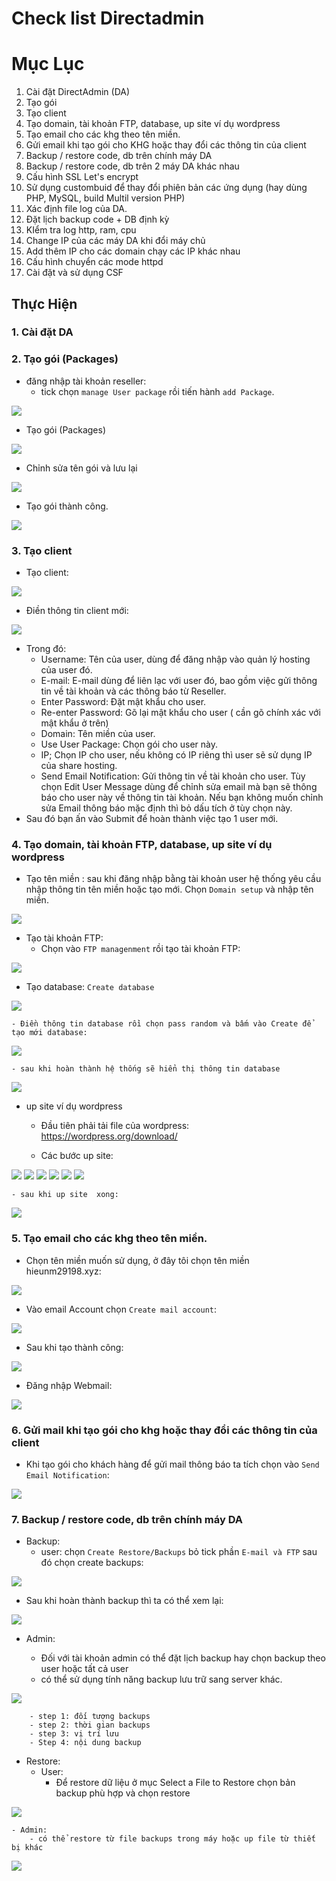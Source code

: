 # Check list Directadmin
# Mục Lục

1. Cài đặt DirectAdmin (DA)
2. Tạo gói
3. Tạo client 
4. Tạo domain, tài khoản FTP, database, up site ví dụ wordpress
5. Tạo email cho các khg theo tên miền.
6. Gửi email khi tạo gói cho KHG hoặc thay đổi các thông tin của client
7. Backup / restore code, db trên chính máy DA
8. Backup / restore code, db trên 2 máy DA khác nhau
9. Cấu hình SSL Let's encrypt
10. Sử dụng custombuid để thay đổi phiên bản các ứng dụng (hay dùng PHP, MySQL, build Multil version PHP)
11. Xác định file log của DA.
12. Đặt lịch backup code + DB định kỳ
13. KIểm tra log http, ram, cpu
14. Change IP của các máy DA khi đổi máy chủ
15. Add thêm IP cho các domain chạy các IP khác nhau
16. Cấu hình chuyển các mode httpd
17. Cài đặt và sử dụng CSF

## Thực Hiện

### 1. Cài đặt DA

### 2. Tạo gói (Packages)

- đăng nhập tài khoản reseller:
    - tick chọn `manage User package` rồi tiến hành `add Package`.

<img src="https://image.prntscr.com/image/RhI6g11HSg_77HiJs7nNRQ.png">

- Tạo gói (Packages)

<img src=https://image.prntscr.com/image/9a3ZDEa0QDKugfQkI3G5aA.png>

- Chỉnh sửa tên gói và lưu lại

<img src=https://image.prntscr.com/image/OQ_OO80GQFGaz2V4B0EIcg.png>

- Tạo gói thành công.

<img src=https://image.prntscr.com/image/9hgScg_hRTSaK9x50SI63g.png>

### 3. Tạo client

- Tạo client:

<img src=https://image.prntscr.com/image/nUmsaEIeSlyhx752GkeFJg.png>

- Điền thông tin client mới:

<img src="https://image.prntscr.com/image/wHwVxBapSE67JfpP9LuXIQ.png">

- Trong đó:
    - Username: Tên của user, dùng để đăng nhập vào quản lý hosting của user đó.
    - E-mail: E-mail dùng để liên lạc với user đó, bao gồm việc gửi thông tin về tài khoản và các thông báo từ Reseller.
    - Enter Password: Đặt mật khẩu cho user.
    - Re-enter Password: Gõ lại mật khẩu cho user ( cần gõ chính xác với mật khẩu ở trên)
    - Domain: Tên miền của user.
    - Use User Package: Chọn gói cho user này.
    - IP; Chọn IP cho user, nếu không có IP riêng thì user sẽ sử dụng IP của share hosting.
    - Send Email Notification: Gửi thông tin về tài khoản cho user. Tùy chọn Edit User Message dùng để chỉnh sửa email mà bạn sẽ thông báo cho user này về thông tin tài khoản. Nếu bạn không muốn chỉnh sửa Email thông báo mặc định thì bỏ dấu tích ở tùy chọn này.
- Sau đó bạn ấn vào Submit để hoàn thành việc tạo 1 user mới.

### 4. Tạo domain, tài khoản FTP, database, up site ví dụ wordpress

- Tạo tên miền : sau khi đăng nhập bằng tài khoản user hệ thống yêu cầu nhập thông tin tên miền hoặc tạo mới. Chọn `Domain setup` và nhập tên miền.

<img src=https://image.prntscr.com/image/TA1EJhaESYaXHIvpAWJmEg.png>

- Tạo tài khoản FTP:
    - Chọn vào `FTP managenment` rồi tạo tài khoản FTP:

<img src=https://image.prntscr.com/image/rmXOg7BxRpmnARL4-m-KJw.png>

- Tạo database: `Create database`

<img src=https://image.prntscr.com/image/gSUGy4PmTF2yFa8YMeJofw.png>

    - Điền thông tin database rồi chọn pass random và bấm vào Create để tạo mới database:

<img src="https://image.prntscr.com/image/v6dmOpDeSd2P81RdA8B02w.png">

    - sau khi hoàn thành hệ thống sẽ hiển thị thông tin database

<img src=https://image.prntscr.com/image/gh0hb4Q9SR6wdalNpCwkAg.png>

- up site ví dụ wordpress
    - Đầu tiên phải tải file của wordpress: https://wordpress.org/download/

    - Các bước up site:

<img src="https://image.prntscr.com/image/yvFc2mw9RmirSTtfdeWBwQ.png">

<img src=https://image.prntscr.com/image/r8Jgh8LbSBCAmMzyD66gqQ.png>

<img src=https://image.prntscr.com/image/i9EAiCPrTaClTyhVG9xIOw.png>

<img src=https://image.prntscr.com/image/cZgygIwERlGg6TN5nbPRxg.png>

<img src=https://image.prntscr.com/image/sajUs0U_TuK4hicZbZT_Lw.png>

<img src=https://image.prntscr.com/image/o-bDOg2tT3yZdQuSbGKXSA.png>

    - sau khi up site  xong:

<img src= https://image.prntscr.com/image/kPZUuhZrSF_JlGqedNQaWw.png>


### 5. Tạo email cho các khg theo tên miền.

- Chọn tên miền muốn sử dụng, ở đây tôi chọn tên miền hieunm29198.xyz:

<img src=https://image.prntscr.com/image/DrsDXokxS06F-ez3jDXvcw.png>

- Vào email Account chọn `Create mail account`:

<img src= https://image.prntscr.com/image/r4qSaBtiT1_gTYO8HaGgLw.png>

- Sau khi tạo thành công:

<img src=https://image.prntscr.com/image/f9T1OvENRPiRk4k79dxnOA.png>

- Đăng nhập Webmail:

<img src=https://image.prntscr.com/image/wxtntdYQSGS5MSWgPKmKEw.png>


### 6. Gửi mail khi tạo gói cho khg hoặc thay đổi các thông tin của client

- Khi tạo gói cho khách hàng để gửi mail thông báo ta tích chọn vào `Send Email Notification`:

<img src= https://image.prntscr.com/image/OTMo0mLhShWZiHMLp003Og.png>



### 7. Backup / restore code, db trên chính máy DA

- Backup:
    - user: chọn `Create Restore/Backups` bỏ tick phần `E-mail và FTP` sau đó chọn create backups:

<img src=https://image.prntscr.com/image/XTOxOIS-Smy-pWO3CZzipQ.png>

- Sau khi hoàn thành backup thì ta có thể xem lại:

<img src= https://image.prntscr.com/image/wBJ03lgiTWm-Ff05RcJb9Q.png>

- Admin:

    - Đối với tài khoản admin có thể đặt lịch backup hay chọn backup theo user hoặc tất cả user
    - có thể sử dụng tính năng backup lưu trữ sang server khác.

<img src=https://image.prntscr.com/image/2acPS0wxTR2i3I0ww_668A.png>

```
    - step 1: đối tượng backups
    - step 2: thời gian backups
    - step 3: vị trí lưu
    - Step 4: nội dung backup
```

- Restore:
    - User:
        - Để restore dữ liệu ở mục Select a File to Restore chọn bản backup phù hợp và chọn restore

<img src=https://image.prntscr.com/image/rliMqHscTQO9yC0oaoQ6aQ.png>

    - Admin:
        - có thể restore từ file backups trong máy hoặc up file từ thiết bị khác

<img src=https://image.prntscr.com/image/iV1dn1JjR_2A8B3mRldJPQ.png>
